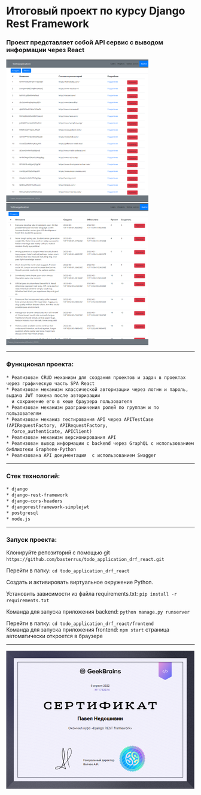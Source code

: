 # Итоговый проект по курсу Django Rest Framework
### Проект представляет собой API сервис с выводом информации через React
<img src="img/Screenshot_5.png" width="380" height="380 "> <img src="img/Screenshot_6.png" width="380" height="380">
___

### Функционал проекта:
    * Реализован CRUD механизм для создания проектов и задач в проектах через графическую часть SPA React 
    * Реализован механизм классической авторизации через логин и пароль, выдача JWT токена после авторизации 
      и сохранение его в кеше браузера пользователя
    * Реализован механизм разграничения ролей по группам и по пользователям    
    * Реализован механиз тестирования API через APITestCase (APIRequestFactory, APIRequestFactory, 
      force_authenticate, APIClient)
    * Реализован механизм версионирования API
    * Реализован вывод информации с backend через GraphQL с использованием библиотеки Graphene-Python
    * Реализована API документация  с использованием Swagger
[//]: # (    * Реализована упаковка проекта в Docker)

___
### Стек технологий:
    * django
    * django-rest-framework
    * django-cors-headers
    * djangorestframework-simplejwt
    * postgresql
    * node.js

___
### Запуск проекта:
Клонируйте репозиторий с помощью git `https://github.com/basterrus/todo_application_drf_react.git`

Перейти в папку: `cd todo_application_drf_react`

Создать и активировать виртуальное окружение Python.

Установить зависимости из файла requirements.txt: `pip install -r requirements.txt`

Команда для запуска приложения backend: `python manage.py runserver`                


Перейти в папку: `cd todo_application_drf_react/frontend`       
Команда для запуска приложения frontend: `npm start` страница автоматически откроется в браузере
___

![img](Screenshot_8.png)
